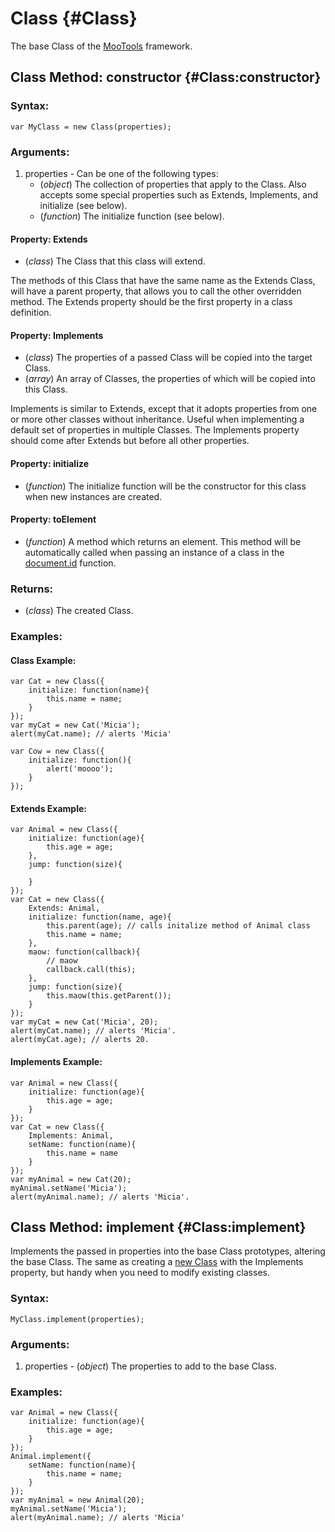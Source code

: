 Class {#Class}
======================

The base Class of the [MooTools](http://mootools.net/) framework.

Class Method: constructor {#Class:constructor}
----------------------------------------------

### Syntax:

	var MyClass = new Class(properties);

### Arguments:

1. properties - Can be one of the following types:
	* (*object*) The collection of properties that apply to the Class. Also accepts some special properties such as Extends, Implements, and initialize (see below).
	* (*function*) The initialize function (see below).

#### Property: Extends

* (*class*) The Class that this class will extend.

The methods of this Class that have the same name as the Extends Class, will have a parent property, that allows you to call the other overridden method.
The Extends property should be the first property in a class definition.

#### Property: Implements

* (*class*)  The properties of a passed Class will be copied into the target Class.
* (*array*)  An array of Classes, the properties of which will be copied into this Class.

Implements is similar to Extends, except that it adopts properties from one or more other classes without inheritance.
Useful when implementing a default set of properties in multiple Classes. The Implements property should come after Extends but before all other properties.

#### Property: initialize

* (*function*) The initialize function will be the constructor for this class when new instances are created.

#### Property: toElement

* (*function*) A method which returns an element. This method will be automatically called when passing an instance of a class in the [document.id][] function.


### Returns:

* (*class*) The created Class.

### Examples:

#### Class Example:

	var Cat = new Class({
		initialize: function(name){
			this.name = name;
		}
	});
	var myCat = new Cat('Micia');
	alert(myCat.name); // alerts 'Micia'

	var Cow = new Class({
		initialize: function(){
			alert('moooo');
		}
	});

#### Extends Example:

	var Animal = new Class({
		initialize: function(age){
			this.age = age;
		},
		jump: function(size){
			
		}
	});
	var Cat = new Class({
		Extends: Animal,
		initialize: function(name, age){
			this.parent(age); // calls initalize method of Animal class
			this.name = name;
		},
		maow: function(callback){
			// maow
			callback.call(this);
		},
		jump: function(size){
			this.maow(this.getParent());
		}
	});
	var myCat = new Cat('Micia', 20);
	alert(myCat.name); // alerts 'Micia'.
	alert(myCat.age); // alerts 20.

#### Implements Example:

	var Animal = new Class({
		initialize: function(age){
			this.age = age;
		}
	});
	var Cat = new Class({
		Implements: Animal,
		setName: function(name){
			this.name = name
		}
	});
	var myAnimal = new Cat(20);
	myAnimal.setName('Micia');
	alert(myAnimal.name); // alerts 'Micia'.




Class Method: implement {#Class:implement}
------------------------------------------

Implements the passed in properties into the base Class prototypes, altering the base Class.
The same as creating a [new Class](#Class:constructor) with the Implements property, but handy when you need to modify existing classes.

### Syntax:

	MyClass.implement(properties);

### Arguments:

1. properties - (*object*) The properties to add to the base Class.

### Examples:

	var Animal = new Class({
		initialize: function(age){
			this.age = age;
		}
	});
	Animal.implement({
		setName: function(name){
			this.name = name;
		}
	});
	var myAnimal = new Animal(20);
	myAnimal.setName('Micia');
	alert(myAnimal.name); // alerts 'Micia'

[document.id]: /core/Element/Element#Window:document-id
